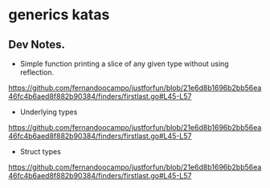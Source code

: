 # generics katas

## Dev Notes.

* Simple function printing a slice of any given type without using reflection.

https://github.com/fernandoocampo/justforfun/blob/21e6d8b1696b2bb56ea46fc4b6aed8f882b90384/finders/firstlast.go#L45-L57

* Underlying types

https://github.com/fernandoocampo/justforfun/blob/21e6d8b1696b2bb56ea46fc4b6aed8f882b90384/finders/firstlast.go#L45-L57

* Struct types

https://github.com/fernandoocampo/justforfun/blob/21e6d8b1696b2bb56ea46fc4b6aed8f882b90384/finders/firstlast.go#L45-L57
